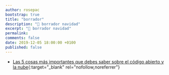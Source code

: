 ```yaml
---
author: rosepac
bootstrap: true
title: "borrador"
description: "🌟 borrador navidad"
excerpt: "🌟 borrador navidad"
permalink:
comments: false
date: 2019-12-05 18:00:00 +0100
published: false
---
```


* [Las 5 cosas más importantes que debes saber sobre el código abierto y la nube](https://www.techrepublic.com/article/top-5-things-to-know-about-open-source-and-the-cloud/?ftag=COS-05-10aaa0g&taid=5de2231416deae000192d2bd&utm_campaign=trueAnthem:+Twitter+Card&utm_medium=trueAnthemCard&utm_source=twitterCard){:target="_blank" rel="nofollow,noreferrer"}